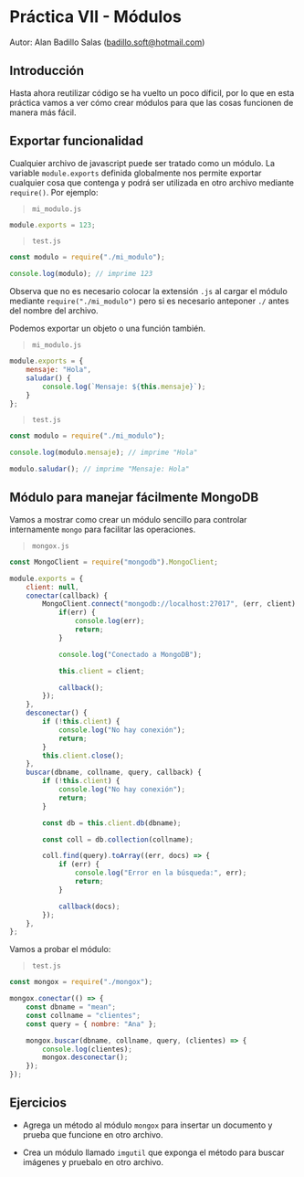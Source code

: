 # Práctica VII - Módulos

Autor: Alan Badillo Salas (badillo.soft@hotmail.com)

## Introducción

Hasta ahora reutilizar código se ha vuelto un poco díficil, por lo que en esta práctica vamos a ver cómo crear módulos para que las cosas funcionen de manera más fácil.

## Exportar funcionalidad

Cualquier archivo de javascript puede ser tratado como un módulo. La variable `module.exports` definida globalmente nos permite exportar cualquier cosa que contenga y podrá ser utilizada en otro archivo mediante `require()`. Por ejemplo:

> `mi_modulo.js`

~~~js
module.exports = 123;
~~~

> `test.js`

~~~js
const modulo = require("./mi_modulo");

console.log(modulo); // imprime 123
~~~

Observa que no es necesario colocar la extensión `.js` al cargar el módulo mediante `require("./mi_modulo")` pero si es necesario anteponer `./` antes del nombre del archivo.

Podemos exportar un objeto o una función también.

> `mi_modulo.js`

~~~js
module.exports = {
    mensaje: "Hola",
    saludar() {
        console.log(`Mensaje: ${this.mensaje}`);
    }
};
~~~

> `test.js`

~~~js
const modulo = require("./mi_modulo");

console.log(modulo.mensaje); // imprime "Hola"

modulo.saludar(); // imprime "Mensaje: Hola"
~~~

## Módulo para manejar fácilmente MongoDB

Vamos a mostrar como crear un módulo sencillo para controlar internamente `mongo` para facilitar las operaciones.

> `mongox.js`

~~~js
const MongoClient = require("mongodb").MongoClient;

module.exports = {
    client: null,
    conectar(callback) {
        MongoClient.connect("mongodb://localhost:27017", (err, client) => {
            if(err) {
                console.log(err);
                return;
            }

            console.log("Conectado a MongoDB");

            this.client = client;

            callback();
        });
    },
    desconectar() {
        if (!this.client) {
            console.log("No hay conexión");
            return;
        }
        this.client.close();
    },
    buscar(dbname, collname, query, callback) {
        if (!this.client) {
            console.log("No hay conexión");
            return;
        }

        const db = this.client.db(dbname);

        const coll = db.collection(collname);

        coll.find(query).toArray((err, docs) => {
            if (err) {
                console.log("Error en la búsqueda:", err);
                return;
            }

            callback(docs);
        });
    },
};
~~~

Vamos a probar el módulo:

> `test.js`

~~~js
const mongox = require("./mongox");

mongox.conectar(() => {
    const dbname = "mean";
    const collname = "clientes";
    const query = { nombre: "Ana" };

    mongox.buscar(dbname, collname, query, (clientes) => {
        console.log(clientes);
        mongox.desconectar();
    });
});
~~~

## Ejercicios

* Agrega un método al módulo `mongox` para insertar un documento y prueba que funcione en otro archivo.

* Crea un módulo llamado `imgutil` que exponga el método para buscar imágenes y pruebalo en otro archivo.